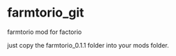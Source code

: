 # farmtorio_git
farmtorio mod for factorio

just copy the farmtorio_0.1.1 folder into your mods folder.
